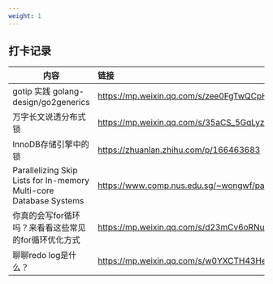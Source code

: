 ```yaml
---
weight: 1
---
```


## 打卡记录

| 内容                                                         | 链接                                                    |
| ------------------------------------------------------------ | :------------------------------------------------------ |
| gotip 实践 golang-design/go2generics                         | https://mp.weixin.qq.com/s/zee0FgTwQCpHgex4lK67xg       |
| 万字长文说透分布式锁                                         | https://mp.weixin.qq.com/s/35aCS_5GqLyzZS3VobL6fg       |
| InnoDB存储引擎中的锁                                         | https://zhuanlan.zhihu.com/p/166463683                  |
| Parallelizing Skip Lists for In-memory Multi-core Database Systems | https://www.comp.nus.edu.sg/~wongwf/papers/ICDE2017.pdf |
| 你真的会写for循环吗？来看看这些常见的for循环优化方式         | https://mp.weixin.qq.com/s/d23mCv6oRNu_WF-G0uS7KQ       |
| 聊聊redo log是什么？                                         | https://mp.weixin.qq.com/s/w0YXCTH43He0YHtbD7SbNw       |


